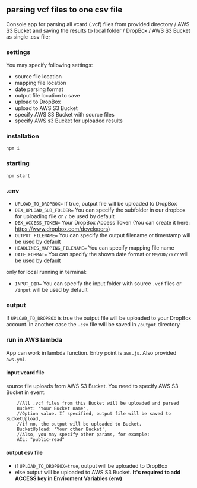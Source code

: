 ## parsing vcf files to one csv file

Console app for parsing all vcard (.vcf) files from provided directory / AWS S3 Bucket
and saving the results to local folder / DropBox / AWS S3 Bucket as single .csv file;

### settings

You may specify following settings:

- source file location
- mapping file location
- date parsing format
- output file location to save
- upload to DropBox
- upload to AWS S3 Bucket
- specify AWS S3 Bucket with source files
- specify AWS s3 Bucket for uploaded results

### installation

`npm i`

### starting

`npm start`

### .env

- `UPLOAD_TO_DROPBOX=` If true, output file will be uploaded to DropBox
- `DBX_UPLOAD_SUB_FOLDER=` You can specify the subfolder in our dropbox for uploading file or `/` be used by default
- `DBX_ACCESS_TOKEN=` Your DropBox Access Token (You can create it here: https://www.dropbox.com/developers)
- `OUTPUT_FILENAME=` You can specify the output filename or timestamp will be used by default
- `HEADLINES_MAPPING_FILENAME=` You can specify mapping file name
- `DATE_FORMAT=` You can specify the shown date format or `MM/DD/YYYY` will be used by default

only for local running in terminal:

- `INPUT_DIR=` You can specify the input folder with source `.vcf` files or `/input` will be used by default

### output

If `UPLOAD_TO_DROPBOX` is true the output file will be uploaded to your DropBox account.
In another case the `.csv` file will be saved in `/output` directory

### run in AWS lambda

App can work in lambda function. Entry point is `aws.js`. Also provided `aws.yml`.

#### input vcard file

source file uploads from AWS S3 Bucket.
You need to specify AWS S3 Bucket in event:

```
    //All .vcf files from this Bucket will be uploaded and parsed
    Bucket: 'Your Bucket name',
    //Option value. If specified, output file will be saved to BucketUpload,
    //if no, the output will be uploaded to Bucket.
    BucketUpload: 'Your other Bucket', 
    //Also, you may specify other params, for example:
    ACL: "public-read"
```

#### output csv file

- if `UPLOAD_TO_DROPBOX=true`, output will be uploaded to DropBox
- else output will be uploaded to AWS S3 Bucket.
  **It's required to add ACCESS key in Enviroment Variables (env)**
